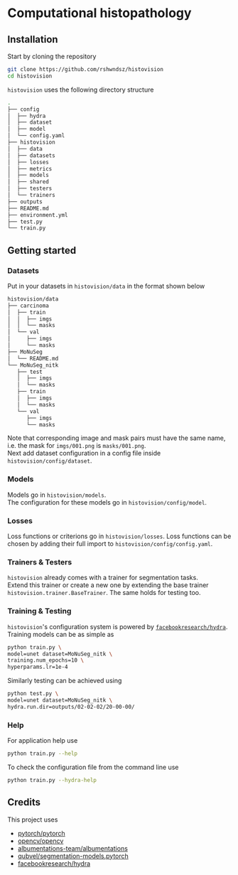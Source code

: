 # Computational histopathology

## Installation

Start by cloning the repository
```bash
git clone https://github.com/rshwndsz/histovision
cd histovision
```
`histovision` uses the following directory structure
```bash
.
├── config
│  ├── hydra
│  ├── dataset
│  ├── model
│  └── config.yaml
├── histovision
│  ├── data
│  ├── datasets
│  ├── losses
│  ├── metrics
│  ├── models
│  ├── shared
│  ├── testers
│  └── trainers
├── outputs
├── README.md
├── environment.yml
├── test.py
└── train.py
```

## Getting started

### Datasets

Put in your datasets in `histovision/data` in the format shown below
```bash
histovision/data
├── carcinoma
│  ├── train
│  │  ├── imgs
│  │  └── masks
│  └── val
│     ├── imgs
│     └── masks
├── MoNuSeg
│  └── README.md
└── MoNuSeg_nitk
   ├── test
   │  ├── imgs
   │  └── masks
   ├── train
   │  ├── imgs
   │  └── masks
   └── val
      ├── imgs
      └── masks
```
Note that corresponding image and mask pairs must have the same name, i.e. the mask for `imgs/001.png` is `masks/001.png`.  
Next add dataset configuration in a config file inside `histovision/config/dataset`. 

### Models

Models go in `histovision/models`.  
The configuration for these models go in `histovision/config/model`.

### Losses

Loss functions or criterions go in `histovision/losses`.
Loss functions can be chosen by adding their full import to `histovision/config/config.yaml`.

### Trainers & Testers

`histovision` already comes with a trainer for segmentation tasks.  
Extend this trainer or create a new one by extending the base trainer `histovision.trainer.BaseTrainer`.
The same holds for testing too.

### Training & Testing

`histovision`'s configuration system is powered by [`facebookresearch/hydra`](https://hydra.cc).  
Training models can be as simple as 
```bash
python train.py \
model=unet dataset=MoNuSeg_nitk \
training.num_epochs=10 \ 
hyperparams.lr=1e-4
```

Similarly testing can be achieved using
```bash
python test.py \
model=unet dataset=MoNuSeg_nitk \
hydra.run.dir=outputs/02-02-02/20-00-00/
```

### Help 

For application help use
```bash
python train.py --help
```

To check the configuration file from the command line use
```bash
python train.py --hydra-help
```

## Credits

This project uses 
- [pytorch/pytorch](https://github.com/pytorch/pytorch)
- [opencv/opencv](https://github.com/opencv/opencv)
- [albumentations-team/albumentations](https://github.com/albumentations-team/albumentations)
- [qubvel/segmentation-models.pytorch](https://https://github.com/qubvel/segmentation_models.pytorch)
- [facebookresearch/hydra](https://hydra.cc)
